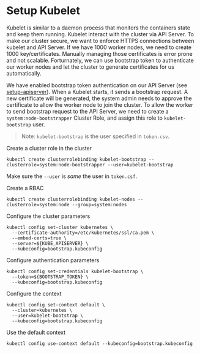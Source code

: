 # Setup Kubelet

Kubelet is similar to a daemon process that monitors the containers state and keep them running. Kubelet interact with the cluster via API Server. To make our cluster secure, we want to enforce HTTPS connections between kubelet and API Server. If we have 1000 worker nodes, we need to create 1000 key/certificates. Manually managing those certificates is error prone and not scalable. Forturnately, we can use bootstrap token to authenticate our worker nodes and let the cluster to generate certificates for us automatically.

We have enabled bootstrap token authentication on our API Server (see [setup-apiserver](../kube-apiserver/setup-kube-apiserver.md)). When a Kubelet starts, it sends a bootstrap request. A new certificate will be generated, the system admin needs to approve the certificate to allow the worker node to join the cluster. To allow the worker to send bootstrap request to the API Server, we need to create a `system:node-bootstrapper` Cluster Role, and assign this role to `kubelet-bootstrap` user.

> Note: `kubelet-bootstrap` is the user specified in `token.csv`. 

Create a cluster role in the cluster
```shell
kubectl create clusterrolebinding kubelet-bootstrap --clusterrole=system:node-bootstrapper --user=kubelet-bootstrap
```

Make sure the `--user` is *same* the user in `token.csf`.

Create a RBAC 
```shell
kubectl create clusterrolebinding kubelet-nodes --clusterrole=system:node --group=system:nodes
```

Configure the cluster parameters
```shell
kubectl config set-cluster kubernetes \
  --certificate-authority=/etc/kubernetes/ssl/ca.pem \
  --embed-certs=true \
  --server=${KUBE_APISERVER} \
  --kubeconfig=bootstrap.kubeconfig
```

Configure authentication parameters
```shell
kubectl config set-credentials kubelet-bootstrap \
  --token=${BOOTSTRAP_TOKEN} \
  --kubeconfig=bootstrap.kubeconfig
```

Configure the context
```shell
kubectl config set-context default \
  --cluster=kubernetes \
  --user=kubelet-bootstrap \
  --kubeconfig=bootstrap.kubeconfig
```

Use the default context
```shell
kubectl config use-context default --kubeconfig=bootstrap.kubeconfig
```
